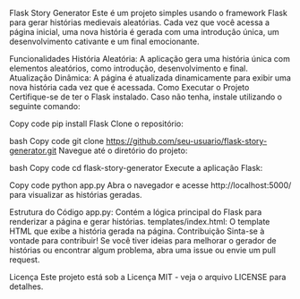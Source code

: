 
Flask Story Generator
Este é um projeto simples usando o framework Flask para gerar histórias medievais aleatórias. Cada vez que você acessa a página inicial, uma nova história é gerada com uma introdução única, um desenvolvimento cativante e um final emocionante.

Funcionalidades
História Aleatória: A aplicação gera uma história única com elementos aleatórios, como introdução, desenvolvimento e final.
Atualização Dinâmica: A página é atualizada dinamicamente para exibir uma nova história cada vez que é acessada.
Como Executar o Projeto
Certifique-se de ter o Flask instalado. Caso não tenha, instale utilizando o seguinte comando:

Copy code
pip install Flask
Clone o repositório:

bash
Copy code
git clone https://github.com/seu-usuario/flask-story-generator.git
Navegue até o diretório do projeto:

bash
Copy code
cd flask-story-generator
Execute a aplicação Flask:

Copy code
python app.py
Abra o navegador e acesse http://localhost:5000/ para visualizar as histórias geradas.

Estrutura do Código
app.py: Contém a lógica principal do Flask para renderizar a página e gerar histórias.
templates/index.html: O template HTML que exibe a história gerada na página.
Contribuição
Sinta-se à vontade para contribuir! Se você tiver ideias para melhorar o gerador de histórias ou encontrar algum problema, abra uma issue ou envie um pull request.

Licença
Este projeto está sob a Licença MIT - veja o arquivo LICENSE para detalhes.
